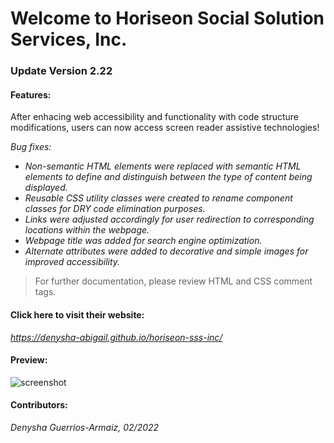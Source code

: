 # Welcome to Horiseon Social Solution Services, Inc.

### Update Version 2.22

#### Features:

After enhacing web accessibility and functionality with code structure modifications, users can now access screen reader assistive technologies!

*Bug fixes:* 

- *Non-semantic HTML elements were replaced with semantic HTML elements to define and distinguish between the type of content being displayed.*
- *Reusable CSS utility classes were created to rename component classes for DRY code elimination purposes.*
- *Links were adjusted accordingly for user redirection to corresponding locations within the webpage.*
- *Webpage title was added for search engine optimization.*
- *Alternate attributes were added to decorative and simple images for improved accessibility.*

> For further documentation, please review HTML and CSS comment tags.

#### Click here to visit their website:
*https://denysha-abigail.github.io/horiseon-sss-inc/*

#### Preview:
![screenshot](/assets/images/horiseon-inc-page-demo.png)

#### Contributors:

*Denysha Guerrios-Armaiz, 02/2022*